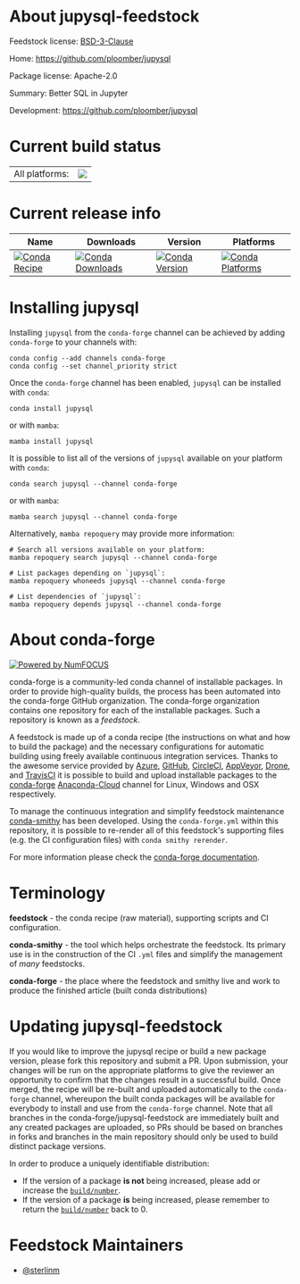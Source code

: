 About jupysql-feedstock
=======================

Feedstock license: [BSD-3-Clause](https://github.com/conda-forge/jupysql-feedstock/blob/main/LICENSE.txt)

Home: https://github.com/ploomber/jupysql

Package license: Apache-2.0

Summary: Better SQL in Jupyter

Development: https://github.com/ploomber/jupysql

Current build status
====================


<table><tr><td>All platforms:</td>
    <td>
      <a href="https://dev.azure.com/conda-forge/feedstock-builds/_build/latest?definitionId=18985&branchName=main">
        <img src="https://dev.azure.com/conda-forge/feedstock-builds/_apis/build/status/jupysql-feedstock?branchName=main">
      </a>
    </td>
  </tr>
</table>

Current release info
====================

| Name | Downloads | Version | Platforms |
| --- | --- | --- | --- |
| [![Conda Recipe](https://img.shields.io/badge/recipe-jupysql-green.svg)](https://anaconda.org/conda-forge/jupysql) | [![Conda Downloads](https://img.shields.io/conda/dn/conda-forge/jupysql.svg)](https://anaconda.org/conda-forge/jupysql) | [![Conda Version](https://img.shields.io/conda/vn/conda-forge/jupysql.svg)](https://anaconda.org/conda-forge/jupysql) | [![Conda Platforms](https://img.shields.io/conda/pn/conda-forge/jupysql.svg)](https://anaconda.org/conda-forge/jupysql) |

Installing jupysql
==================

Installing `jupysql` from the `conda-forge` channel can be achieved by adding `conda-forge` to your channels with:

```
conda config --add channels conda-forge
conda config --set channel_priority strict
```

Once the `conda-forge` channel has been enabled, `jupysql` can be installed with `conda`:

```
conda install jupysql
```

or with `mamba`:

```
mamba install jupysql
```

It is possible to list all of the versions of `jupysql` available on your platform with `conda`:

```
conda search jupysql --channel conda-forge
```

or with `mamba`:

```
mamba search jupysql --channel conda-forge
```

Alternatively, `mamba repoquery` may provide more information:

```
# Search all versions available on your platform:
mamba repoquery search jupysql --channel conda-forge

# List packages depending on `jupysql`:
mamba repoquery whoneeds jupysql --channel conda-forge

# List dependencies of `jupysql`:
mamba repoquery depends jupysql --channel conda-forge
```


About conda-forge
=================

[![Powered by
NumFOCUS](https://img.shields.io/badge/powered%20by-NumFOCUS-orange.svg?style=flat&colorA=E1523D&colorB=007D8A)](https://numfocus.org)

conda-forge is a community-led conda channel of installable packages.
In order to provide high-quality builds, the process has been automated into the
conda-forge GitHub organization. The conda-forge organization contains one repository
for each of the installable packages. Such a repository is known as a *feedstock*.

A feedstock is made up of a conda recipe (the instructions on what and how to build
the package) and the necessary configurations for automatic building using freely
available continuous integration services. Thanks to the awesome service provided by
[Azure](https://azure.microsoft.com/en-us/services/devops/), [GitHub](https://github.com/),
[CircleCI](https://circleci.com/), [AppVeyor](https://www.appveyor.com/),
[Drone](https://cloud.drone.io/welcome), and [TravisCI](https://travis-ci.com/)
it is possible to build and upload installable packages to the
[conda-forge](https://anaconda.org/conda-forge) [Anaconda-Cloud](https://anaconda.org/)
channel for Linux, Windows and OSX respectively.

To manage the continuous integration and simplify feedstock maintenance
[conda-smithy](https://github.com/conda-forge/conda-smithy) has been developed.
Using the ``conda-forge.yml`` within this repository, it is possible to re-render all of
this feedstock's supporting files (e.g. the CI configuration files) with ``conda smithy rerender``.

For more information please check the [conda-forge documentation](https://conda-forge.org/docs/).

Terminology
===========

**feedstock** - the conda recipe (raw material), supporting scripts and CI configuration.

**conda-smithy** - the tool which helps orchestrate the feedstock.
                   Its primary use is in the construction of the CI ``.yml`` files
                   and simplify the management of *many* feedstocks.

**conda-forge** - the place where the feedstock and smithy live and work to
                  produce the finished article (built conda distributions)


Updating jupysql-feedstock
==========================

If you would like to improve the jupysql recipe or build a new
package version, please fork this repository and submit a PR. Upon submission,
your changes will be run on the appropriate platforms to give the reviewer an
opportunity to confirm that the changes result in a successful build. Once
merged, the recipe will be re-built and uploaded automatically to the
`conda-forge` channel, whereupon the built conda packages will be available for
everybody to install and use from the `conda-forge` channel.
Note that all branches in the conda-forge/jupysql-feedstock are
immediately built and any created packages are uploaded, so PRs should be based
on branches in forks and branches in the main repository should only be used to
build distinct package versions.

In order to produce a uniquely identifiable distribution:
 * If the version of a package **is not** being increased, please add or increase
   the [``build/number``](https://docs.conda.io/projects/conda-build/en/latest/resources/define-metadata.html#build-number-and-string).
 * If the version of a package **is** being increased, please remember to return
   the [``build/number``](https://docs.conda.io/projects/conda-build/en/latest/resources/define-metadata.html#build-number-and-string)
   back to 0.

Feedstock Maintainers
=====================

* [@sterlinm](https://github.com/sterlinm/)

